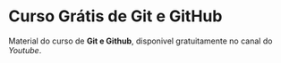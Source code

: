 # Curso Grátis de Git e GitHub
Material do curso de **Git e Github**, disponivel gratuitamente no canal do *Youtube*.
